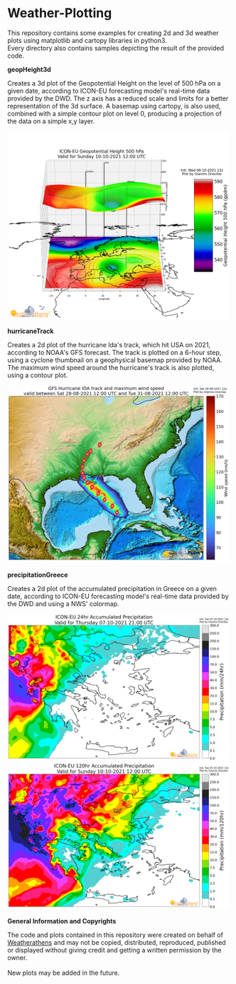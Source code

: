 # Weather-Plotting

This repository contains some examples for creating 2d and 3d weather plots using matplotlib and cartopy libraries in python3.
<br>
Every directory also contains samples depicting the result of the provided code.

__geopHeight3d__

Creates a 3d plot of the Geopotential Height on the level of 500 hPa on a given date, according to ICON-EU forecasting model's real-time data provided by the DWD. The z axis has a reduced scale and limits for a better representation of the 3d surface. A basemap using cartopy, is also used, combined with a simple contour plot on level 0, producing a projection of the data on a simple x,y layer.

<img src="geopHeight3d/sample_icon_eu_geop500_3d_2021100612_096.png" alt="sample" width="500"/>

__hurricaneTrack__

Creates a 2d plot of the hurricane Ida's track, which hit USA on 2021, according to NOAA's GFS forecast. The track is plotted on a 6-hour step, using a cyclone thumbnail on a geophysical basemap provided by NOAA. The maximum wind speed around the hurricane's track is also plotted, using a contour plot.

<img src="hurricaneTrack/sample_gfs_hurricane_ida_track.png" alt="sample" width="500"/>

__precipitationGreece__

Creates a 2d plot of the accumulated precipitation in Greece on a given date, according to ICON-EU forecasting model's real-time data provided by the DWD and using a NWS' colormap.

<img src="precipitationGreece/sample_icon_eu_precipitation_gr_2021100512_057.png" alt="sample" width="500"/>
<img src="precipitationGreece/sample_icon_eu_precipitation_gr_2021100512_120.png" alt="sample" width="500"/>

__General Information and Copyrights__

The code and plots contained in this repository were created on behalf of [Weatherathens](http://weatherathens.blogspot.com/) and may not be copied, distributed, reproduced, published or displayed without giving credit and getting a written permission by the owner.
<br><br>
New plots may be added in the future.